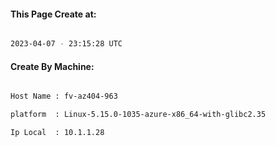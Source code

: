 
   
#### This Page Create at:

```bash

2023-04-07 - 23:15:28 UTC

```

#### Create By Machine:

```bash

Host Name : fv-az404-963

platform  : Linux-5.15.0-1035-azure-x86_64-with-glibc2.35

Ip Local  : 10.1.1.28

```

